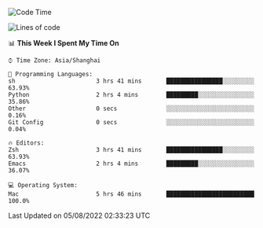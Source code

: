 <!--START_SECTION:waka-->
![Code Time](http://img.shields.io/badge/Code%20Time-757%20hrs%2013%20mins-blue)

![Lines of code](https://img.shields.io/badge/From%20Hello%20World%20I%27ve%20Written-22%20Thousand%20lines%20of%20code-blue)

📊 **This Week I Spent My Time On** 

```text
⌚︎ Time Zone: Asia/Shanghai

💬 Programming Languages: 
sh                       3 hrs 41 mins       ████████████████░░░░░░░░░   63.93% 
Python                   2 hrs 4 mins        █████████░░░░░░░░░░░░░░░░   35.86% 
Other                    0 secs              ░░░░░░░░░░░░░░░░░░░░░░░░░   0.16% 
Git Config               0 secs              ░░░░░░░░░░░░░░░░░░░░░░░░░   0.04%

🔥 Editors: 
Zsh                      3 hrs 41 mins       ████████████████░░░░░░░░░   63.93% 
Emacs                    2 hrs 4 mins        █████████░░░░░░░░░░░░░░░░   36.07%

💻 Operating System: 
Mac                      5 hrs 46 mins       █████████████████████████   100.0%

```


 Last Updated on 05/08/2022 02:33:23 UTC
<!--END_SECTION:waka-->

